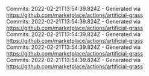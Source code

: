 Commits: 2022-02-21T13:54:39.824Z - Generated via https://github.com/marketplace/actions/artificial-grass
<br>
Commits: 2022-02-21T13:54:39.824Z - Generated via https://github.com/marketplace/actions/artificial-grass
<br>
Commits: 2022-02-21T13:54:39.824Z - Generated via https://github.com/marketplace/actions/artificial-grass
<br>
Commits: 2022-02-21T13:54:39.824Z - Generated via https://github.com/marketplace/actions/artificial-grass
<br>
Commits: 2022-02-21T13:54:39.824Z - Generated via https://github.com/marketplace/actions/artificial-grass
<br>
